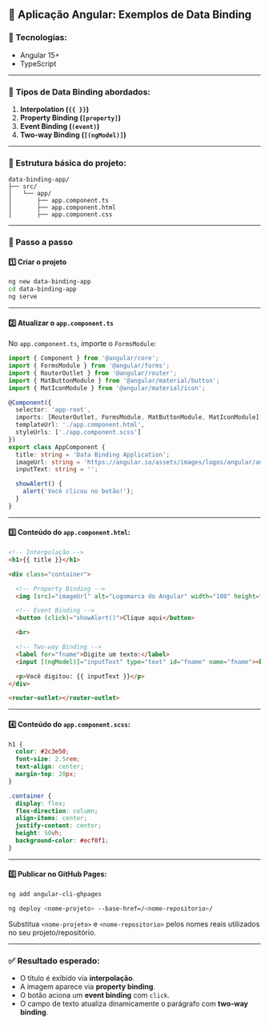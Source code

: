 ## 📘 **Aplicação Angular: Exemplos de Data Binding**

### 🔧 Tecnologias:
- Angular 15+
- TypeScript

---

### 🎯 **Tipos de Data Binding abordados:**
1. **Interpolation (`{{ }}`)**
2. **Property Binding (`[property]`)**
3. **Event Binding (`(event)`)**
4. **Two-way Binding (`[(ngModel)]`)**

---

### 📁 Estrutura básica do projeto:
```
data-binding-app/
├── src/
│   └── app/
│       ├── app.component.ts
│       ├── app.component.html
│       ├── app.component.css
```

---

### 🧩 Passo a passo

#### 1️⃣ Criar o projeto
```bash
ng new data-binding-app
cd data-binding-app
ng serve
```

---

#### 2️⃣ Atualizar o  `app.component.ts`

No `app.component.ts`, importe o `FormsModule`:

```ts
import { Component } from '@angular/core';
import { FormsModule } from '@angular/forms';
import { RouterOutlet } from '@angular/router';
import { MatButtonModule } from '@angular/material/button';
import { MatIconModule } from '@angular/material/icon';

@Component({
  selector: 'app-root',
  imports: [RouterOutlet, FormsModule, MatButtonModule, MatIconModule],
  templateUrl: './app.component.html',
  styleUrls: ['./app.component.scss']
})
export class AppComponent {
  title: string = 'Data Binding Application';
  imageUrl: string = 'https://angular.io/assets/images/logos/angular/angular.png';
  inputText: string = '';

  showAlert() {
    alert('Você clicou no botão!');
  }
}
```

---

#### 3️⃣ Conteúdo do `app.component.html`:

```html
<!-- Interpolação -->
<h1>{{ title }}</h1>

<div class="container">

  <!-- Property Binding -->
  <img [src]="imageUrl" alt="Logomarca do Angular" width="100" height="100">

  <!-- Event Binding -->
  <button (click)="showAlert()">Clique aqui</button>

  <br>

  <!-- Two-way Binding -->
  <label for="fname">Digite um texto:</label>
  <input [(ngModel)]="inputText" type="text" id="fname" name="fname"><br><br>

  <p>Você digitou: {{ inputText }}</p>
</div>

<router-outlet></router-outlet>
```

---

#### 4️⃣ Conteúdo do `app.component.scss`:

```scss
h1 {
  color: #2c3e50;
  font-size: 2.5rem;
  text-align: center;
  margin-top: 20px;
}

.container {
  display: flex;
  flex-direction: column;
  align-items: center;
  justify-content: center;
  height: 50vh;
  background-color: #ecf0f1;
}
```

---

#### 5️⃣ Publicar no GitHub Pages:

```bash
ng add angular-cli-ghpages

ng deploy <nome-projeto> --base-href=/<nome-repositorio>/
```

Substitua `<nome-projeto>` e `<nome-repositorio>` pelos nomes reais utilizados no seu projeto/repositório.

---

### ✅ Resultado esperado:
- O título é exibido via **interpolação**.
- A imagem aparece via **property binding**.
- O botão aciona um **event binding** com `click`.
- O campo de texto atualiza dinamicamente o parágrafo com **two-way binding**.

